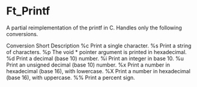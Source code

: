 # Ft_Printf
A partial reimplementation of the printf in C. Handles only the following conversions.

Conversion	Short Description
%c	Print a single character.
%s	Print a string of characters.
%p	The void * pointer argument is printed in hexadecimal.
%d	Print a decimal (base 10) number.
%i	Print an integer in base 10.
%u	Print an unsigned decimal (base 10) number.
%x	Print a number in hexadecimal (base 16), with lowercase.
%X	Print a number in hexadecimal (base 16), with uppercase.
%%	Print a percent sign.
